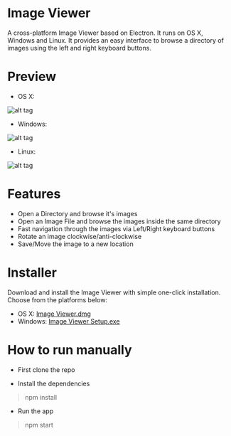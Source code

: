 # Image Viewer

A cross-platform Image Viewer based on Electron. It runs on OS X, Windows and Linux. It provides an easy interface to browse a directory of images using the left and right keyboard buttons.

# Preview

- OS X:

![alt tag](http://i.imgur.com/JM0GaFJ.jpg)

- Windows:

![alt tag](http://i.imgur.com/uYsD4yy.png)

- Linux:

![alt tag](http://i.imgur.com/4sYJy7M.png)

# Features

- Open a Directory and browse it's images
- Open an Image File and browse the images inside the same directory
- Fast navigation through the images via Left/Right keyboard buttons
- Rotate an image clockwise/anti-clockwise
- Save/Move the image to a new location

# Installer

Download and install the Image Viewer with simple one-click installation. Choose from the platforms below:

- OS X:
[Image Viewer.dmg](https://github.com/yyosifov/image-viewer/raw/master/dist/osx/Image%20Viewer.dmg)
- Windows:
[Image Viewer Setup.exe](https://github.com/yyosifov/image-viewer/raw/master/dist/win/Image%20Viewer%20Setup.exe)

# How to run manually

- First clone the repo

- Install the dependencies

> npm install

- Run the app

> npm start
